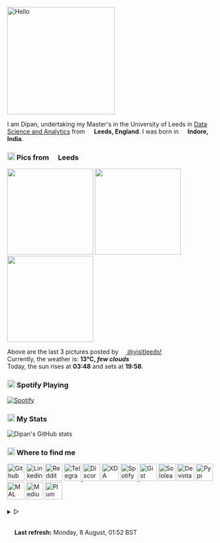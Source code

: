 <p><img src="https://i.imgur.com/Fihbexl.gif" alt="Hello" width="250" /></p>
<p>
	<codersrank-skills-chart username="themagicalmammal"></codersrank-skills-chart> I am Dipan, undertaking my Master&#39;s in the University of Leeds in <a href="https://courses.leeds.ac.uk/i071/data-science-and-analytics-msc">Data Science and Analytics</a> from <img src="https://i.imgur.com/DPngeUJ.png" width="13" /> <b>Leeds, England</b>. I was born in <img src="https://i.imgur.com/DzzzpBo.png" width="13" /> <b>Indore, India</b>. </p>
<h3><img src="https://i.imgur.com/HFHIBmx.png" width="18" /> Pics from <img src="https://i.imgur.com/DPngeUJ.png" width="13" /> Leeds</h3>
<p><img width="200" src="https:&#x2F;&#x2F;cdn3.dumpor.com&#x2F;view?q&#x3D;%3DMSY5cjZ2gTPkl2cfNmbfZiMCRzN3YkM20TZvZyZtNDb392ZONmRu1EetUFTZhXNhNTMMpEamJTWPJGTVZ0Zsd2NkhjUtkWefRVQfBDM9g2bmUTL30jYjNmJBFUQBJUQGlDOVBVQ90GZlZienZHMN9FWBVFUDNEZORHa3p0V9MGav91Yu9lJxETM9QXYj91Yu9lJt92Yu0WYydWY0Nnbp5GZj5SMtIDbtZWL05WZ052bjNXP0h2Xj52XmADNygHM0IzcfVzMl91ZwpWL0NHZfFGM0QTMuADN0EjL5MTMuAzY9AHdz9zZwpmLu9FOyEjN2QzM3gDO4UDM1AzM2QDOfdDMzATM0EDN3IDN4czM18FN0QzNzUDN5IzL1ETL1gDOy4SM1Q3L29SbvNmLtFmcnFGdz5WauR2YuETLywWbm1CduVGdu92Yz9yL6MHc0RHa" /> <img width="200" src="https:&#x2F;&#x2F;cdn3.dumpor.com&#x2F;view?q&#x3D;%3DMSY5cjZ2gTPkl2cfNmbfZSOxITRyYkM20TZvZyZSJ1aSBnNhJDUQ90Rqd2XkRnR4VkNPZlcHRUQ2EHMxhGaqNWOxUXY4pnZtQVQfBDM9g2bmUTL30jYjNmJBFUQBJUQGlDOVBVQ90GZlZyRuRGUwgDWBRDU1oXeklkWUl3M9MGav91Yu9lJ3ATM9QXYj91Yu9lJt92Yu0WYydWY0Nnbp5GZj5SMtIDbtZWL05WZ052bjNXP0h2Xj52XmADNygHM0IzcfVTMl91ZwpWL0NHZfFGM3ETMuAzNxEjL1UDNuAzY9AHdz9zZwpmLu9FO1QTO4kTM2ATMxIzNxYTO4czX1kTO3YjN2UzN1UjNwADN18VM5kzN5EzM5IzL1ETL1gDOy4SM1Q3L29SbvNmLtFmcnFGdz5WauR2YuETLywWbm1CduVGdu92Yz9yL6MHc0RHa" /> <img width="200" src="https:&#x2F;&#x2F;cdn1.dumpor.com&#x2F;view?q&#x3D;jEWO3YmN40DZpN3Xj52XmADO3czNGJjN9U2bmcHOFZmVsdnMkFnaTdkcsVkZTtUOnRUQnN3Vf5WVwpVZ1clcqVFNJ9Wez5GOUF0XwATPo9mJ10yN9I2YjZSQBFUQCFkR5gTVQFUPtRWZmkXYF1GT5gVQJ5kYRNFext0UxYVPjh2bfNmbfZSMwETP0F2YfNmbfZSbvNmLtFmcnFGdz5WauR2YuETLywWbm1CduVGdu92Yz1Ddo91Yu9lJwQjM4BDNyM3X1MTZfdGcq1CdzR2XhBDN0EjLwQDNx4CM2EjLwMWPwR3c%2FcGcq5ibfZzN0YjMwEjNzYjM2kTO4QzN3YzXxIDO1ATO5ITOyAjNwQDMx8VO4QTO2UjM5IzL1ETL1gDOy4SM1Q3L29SbvNmLtFmcnFGdz5WauR2YuETLywWbm1CduVGdu92Yz9yL6MHc0RHa" /></p>
<p> Above are the last 3 pictures posted by
	<a href="https://www.instagram.com/visitleeds/" target="_blank"> <img src="https://upload.wikimedia.org/wikipedia/commons/thumb/e/e7/Instagram_logo_2016.svg/1024px-Instagram_logo_2016.svg.png" width="13" /> @visitleeds!</a>
	<br /> Currently, the weather is: <b> 13°C, <i>few clouds</i></b>
	<br /> Today, the sun rises at <b>03:48</b> and sets at <b>19:58</b>. </p>
<h3><img src="https://i.imgur.com/aSVPWXc.png" width="18" /> Spotify Playing</h3>
<a href="https://open.spotify.com/user/88h9x52o4rver6y7ka9upj5a6"><img src="https://spotify-pw0mefqpu-spotifydipan.vercel.app/api/spotify" alt="Spotify" /></a>
<h3><img src="https://i.imgur.com/84QPnNl.png" width="18" /> My Stats</h3> <img src="https://github-readme-stats-bay-ten-48.vercel.app/api?username=themagicalmammal&amp;include_all_commits=true&amp;bg_color=30,e96443,904e95&amp;title_color=fff&amp;text_color=fff" alt="Dipan&#39;s GitHub stats" />
<h3><img src="https://i.imgur.com/yQHTmCW.png" width="18" /> Where to find me</h3>
<a href="https://github.com/themagicalmammal/"> <img alt="Github" width="40px" src="https://i.imgur.com/RjscN2M.png" /></a>
<a href="https://uk.linkedin.com/in/themagicalmammal/"> <img alt="Linkedin" width="40px" src="https://i.imgur.com/Hp2w5wM.png" /></a>
<a href="https://www.reddit.com/user/themagicalmammal/"> <img alt="Reddit" width="40px" src="https://i.imgur.com/E8vTLyb.png" /></a>
<a href="https://telegram.im/@themagicalmammal"> <img alt="Telegram" width="40px" src="https://i.imgur.com/8uCq4fi.png" /> </a>
<a href="https://dsc.bio/themagicalmammal"> <img alt="Discord" width="40px" src="https://i.imgur.com/allk32s.png" /></a>
<a href="https://forum.xda-developers.com/m/themagicalmammal.9670192/"> <img alt="XDA" width="40px" src="https://i.imgur.com/ZkDQREa.png" /></a>
<a href="https://open.spotify.com/user/88h9x52o4rver6y7ka9upj5a6?si=i5kyqZQOQmOu_NRn-T7FQw&nd=1"> <img alt="Spotify" width="40px" src="https://i.imgur.com/TuGJlcZ.png" /> </a>
<a href="https://gist.github.com/themagicalmammal/"> <img alt="Gist" width="40px" src="https://i.imgur.com/6w4HNmL.png" /></a>
<a href="https://www.sololearn.com/profile/4562055"> <img alt="Sololearn" width="40px" src="https://i.imgur.com/6mnh2V5.png" /></a>
<a href="https://www.deviantart.com/themagicalmammal"> <img alt="Devintart" width="40px" src="https://i.imgur.com/YWUKoPE.png" /></a>
<a href="https://pypi.org/user/themagicalmammal/"> <img alt="Pypi" width="40px" src="https://i.imgur.com/901ps8h.png" /></a>
<a href="https://myanimelist.net/profile/themagicalmammal"> <img alt="MAL" width="40px" src="https://i.imgur.com/TnZcuA4.png" /></a>
<a href="https://medium.com/@d19cyber"> <img alt="Medium" width="40px" src="https://i.imgur.com/HvRIk6L.png" /></a>
<a href="https://secure.plum.io/p/2Ui2Qr0KSS7QP04pEq_-BQ"> <img alt="Plum" width="40px" src="https://i.imgur.com/PNhxaKM.png" /></a>
<br />
<br />
<details>
	<summary> &#9655;</summary>
	<h3><img src="https://i.imgur.com/x8tsLuE.png" width="18" /> Trophies</h3> <img src="https://github-profile-trophy.vercel.app/?username=themagicalmammal&amp;theme=juicyfresh&amp;row=1&amp;column=5" alt="trophy" />
	<br />
	<br />
	<details>
		<summary> &#9655;</summary>
		<h3><img src="https://i.imgur.com/xGG5c7N.png" width="18" /> QR Code</h3> <img alt="QRCode" width="200px" src="https://i.imgur.com/DSHPHdq.png" />
		<details>
			<summary> &#9655;</summary>
			<h3><img src="https://i.imgur.com/1mimHIo.png" width="18" /> Credits</h3>
			<ol>
				<li><img src="https://cdn-icons-png.flaticon.com/128/197/197484.png" width="13" /> <a href="https://github.com/sourajitk">Sourajit Karmakar</a></li>
				<li><img src="https://cdn-icons-png.flaticon.com/128/197/197564.png" width="13" /> <a href="https://github.com/thmsgbrt">Thomas Guibert</a></li>
				<li><img src="https://cdn-icons-png.flaticon.com/512/3909/3909444.png" width="13" /> <a href="https://github.com/Prince-Shivaram">Siv Ram Shastri Jonnalagadda</a></li>
				<li><img src="https://cdn-icons-png.flaticon.com/512/3909/3909444.png" width="13" /> <a href="https://github.com/anuraghazra">Anurag Hazra</a></li>
				<li><img src="https://cdn-icons-png.flaticon.com/128/197/197559.png" width="13" /> <a href="https://github.com/owl4ce">Harry</a></li>
				<li><img src="https://cdn-icons-png.flaticon.com/128/197/197484.png" width="13" /> <a href="https://github.com/ryanlanciaux">Ryan Lanciaux</a></li>
			</ol>
			<details>
				<summary> &#9655;</summary>
				<h3><img src="https://i.imgur.com/XJ0hI8P.png" width="18" /> Visitor</h3> <img src="https://profile-counter.glitch.me/themagicalmammal/count.svg" />
				<br /> </details>
		</details>
	</details>
</details>
<br />
<p><img src="https://i.imgur.com/JgaEjcz.png" width="13" /> <b>Last refresh:</b> Monday, 8 August, 01:52 BST</p>

